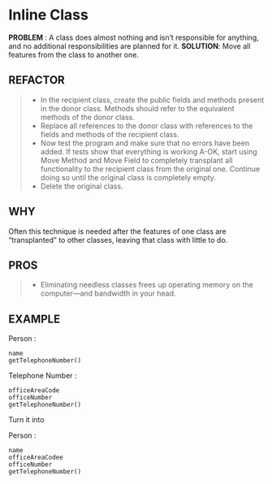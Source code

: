 # Inline Class

**PROBLEM** : A class does almost nothing and isn’t responsible for anything, and no additional responsibilities are planned for it.
**SOLUTION**: Move all features from the class to another one.

## REFACTOR
>* In the recipient class, create the public fields and methods present in the donor class. Methods should refer to the equivalent methods of the donor class.
>* Replace all references to the donor class with references to the fields and methods of the recipient class.
>* Now test the program and make sure that no errors have been added. If tests show that everything is working A-OK, start using Move Method and Move Field to completely transplant all functionality to the recipient class from the original one. Continue doing so until the original class is completely empty.
>* Delete the original class.

## WHY
Often this technique is needed after the features of one class are “transplanted” to other classes, leaving that class with little to do.

## PROS
>* Eliminating needless classes frees up operating memory on the computer—and bandwidth in your head.

## EXAMPLE
Person :

    name
    getTelephoneNumber()

Telephone Number :

    officeAreaCode
    officeNumber
    getTelephoneNumber()

Turn it into 

Person :

    name
    officeAreaCodee
    officeNumber
    getTelephoneNumber()



